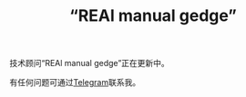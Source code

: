 ﻿---
layout: post-ea

group: 技术顾问
title: “REAl manual gedge”
meta: REAl manual gedge
logo: real_manual_hedge.svg
order: 7

category: ea

og: img/og-real-manual-hedge.jpg

lang: cn
ref: real_manual_hedge
---

技术顾问“REAl manual gedge”正在更新中。

有任何问题可通过<a href="https://t.me/chutkoy" target="_blank">Telegram</a>联系我。
